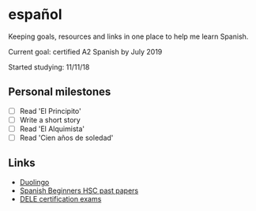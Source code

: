 # español

Keeping goals, resources and links in one place to help me learn Spanish.

Current goal: certified A2 Spanish by July 2019

Started studying: 11/11/18

## Personal milestones

-[ ] Read 'El Principito'
-[ ] Write a short story
-[ ] Read 'El Alquimista'
-[ ] Read 'Cien años de soledad'

## Links

- [Duolingo](https://www.duolingo.com/JackLoRusso)
- [Spanish Beginners HSC past
  papers](http://educationstandards.nsw.edu.au/wps/portal/nesa/resource-finder/hsc-exam-papers/2017/spanish-beginners-2017-hsc-exam-pack)
- [DELE certification exams](https://sidney.cervantes.es/en/dele_diplomas/dele_diplomas_information.htm)
